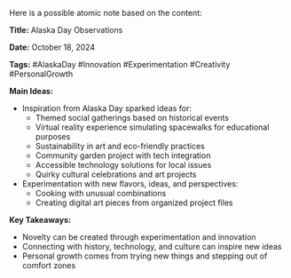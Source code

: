 Here is a possible atomic note based on the content:

**Title:** Alaska Day Observations

**Date:** October 18, 2024

**Tags:** #AlaskaDay #Innovation #Experimentation #Creativity #PersonalGrowth

**Main Ideas:**

* Inspiration from Alaska Day sparked ideas for:
	+ Themed social gatherings based on historical events
	+ Virtual reality experience simulating spacewalks for educational purposes
	+ Sustainability in art and eco-friendly practices
	+ Community garden project with tech integration
	+ Accessible technology solutions for local issues
	+ Quirky cultural celebrations and art projects
* Experimentation with new flavors, ideas, and perspectives:
	+ Cooking with unusual combinations
	+ Creating digital art pieces from organized project files

**Key Takeaways:**

* Novelty can be created through experimentation and innovation
* Connecting with history, technology, and culture can inspire new ideas
* Personal growth comes from trying new things and stepping out of comfort zones